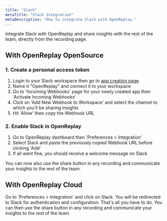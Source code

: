 ```yaml
---
title: "Slack"
metaTitle: "Slack Integration"
metaDescription: "How to integrate Slack with OpenReplay."
---
```


Integrate Slack with OpenReplay and share insights with the rest of the team, directly from the recording page.

## With OpenReplay OpenSource

### 1. Create a personal access token

1. Login to your Slack workspace then go to [app creation page](https://api.slack.com/apps?new_app=1)
2. Name it "OpenReplay" and connect it to your workspace
3. Go to 'Incoming Webhooks' page for your newly created app then 'Activate Incoming Webhooks'
4. Click on 'Add New Webhook to Workspace' and select the channel to which you'll be sharing insights
5. Hit 'Allow' then copy the Webhook URL

### 2. Enable Slack in OpenReplay

1. Go to OpenReplay dashboard then 'Preferences > Integration'
2. Select Slack and paste the previously copied Webhook URL before clicking 'Add'
3. If all went fine, you should receive a welcome message on Slack

You can now also use the share button in any recording and communicate your insights to the rest of the team.

## With OpenReplay Cloud

Go to 'Preferences > Integration' and click on Slack. You will be redirected to Slack for authentication and configuration. That's all you have to do. You can then use the share button in any recording and communicate your insights to the rest of the team.
